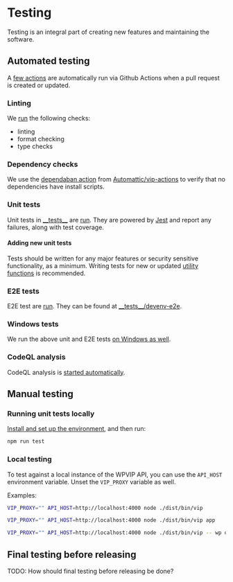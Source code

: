 # Testing

Testing is an integral part of creating new features and maintaining the software.

## Automated testing

A [few actions](https://github.com/Automattic/vip-cli/blob/trunk/.github/workflows/) are automatically run via Github Actions when a pull request is created or updated.

### Linting

We [run](https://github.com/Automattic/vip-cli/blob/trunk/.github/workflows/ci.yml) the following checks:

- linting
- format checking
- type checks

### Dependency checks

We use the [dependaban action](https://github.com/Automattic/vip-actions/tree/trunk/dependaban) from [Automattic/vip-actions](https://github.com/Automattic/vip-actions/) to verify that no dependencies have install scripts.

### Unit tests

Unit tests in [\_\_tests\_\_](https://github.com/Automattic/vip-cli/tree/trunk/__tests__) are [run](https://github.com/Automattic/vip-cli/blob/trunk/.github/workflows/ci.yml). They are powered by [Jest](https://facebook.github.io/jest/) and report any failures, along with test coverage.

#### Adding new unit tests

Tests should be written for any major features or security sensitive functionality, as a minimum. Writing tests for new or updated [utility functions](https://github.com/Automattic/vip-cli/tree/trunk/???) is recommended.

### E2E tests

E2E test are [run](https://github.com/Automattic/vip-cli/blob/trunk/.github/workflows/devenv-e2e.yml). They can be found at [\_\_tests\_\_/devenv-e2e](https://github.com/Automattic/vip-cli/tree/trunk/__tests__/devenv-e2e).

### Windows tests

We run the above unit and E2E tests [on Windows as well](https://github.com/Automattic/vip-cli/blob/trunk/.github./workflows/tests.yml).

### CodeQL analysis

CodeQL analysis is [started automatically](https://github.com/Automattic/vip-cli/blob/trunk/.github/workflows/codeql-analysis.yml).

## Manual testing

### Running unit tests locally

[Install and set up the environment](SETUP.md#installation--setup-instructions), and then run:

```bash
npm run test
```

### Local testing

To test against a local instance of the WPVIP API, you can use the `API_HOST` environment variable. Unset the `VIP_PROXY` variable as well.

Examples:

```bash
VIP_PROXY="" API_HOST=http://localhost:4000 node ./dist/bin/vip

VIP_PROXY="" API_HOST=http://localhost:4000 node ./dist/bin/vip app

VIP_PROXY="" API_HOST=http://localhost:4000 node ./dist/bin/vip -- wp option get home
```

## Final testing before releasing

TODO: How should final testing before releasing be done?
